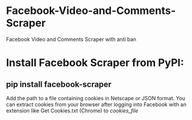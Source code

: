 # Facebook-Video-and-Comments-Scraper
Facebook Video and Comments Scraper   with anti ban 


# Install Facebook Scraper from PyPI:

## pip install facebook-scraper


Add the path to a file containing cookies in Netscape or JSON format. You can extract cookies from your browser after logging into Facebook with an extension like Get Cookies.txt (Chrome)   to  *cookies_file*

